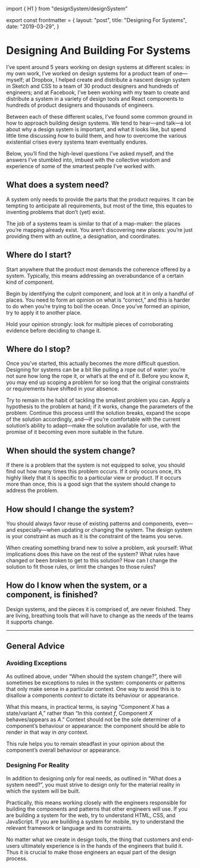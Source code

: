 import { H1 } from "designSystem/designSystem"

export const frontmatter = {
  layout: "post",
  title: "Designing For Systems",
  date: "2019-03-29",
}

# Designing And Building For Systems

I’ve spent around 5 years working on design systems at different scales: in
my own work, I’ve worked on design systems for a product team of one—myself;
at Dropbox, I helped create and distribute a nascent design system in Sketch
and CSS to a team of 30 product designers and hundreds of engineers; and at
Facebook, I’ve been working with my team to create and distribute a system
in a variety of design tools and React components to hundreds of product
designers and thousands of engineers.

Between each of these different scales, I’ve found some common ground in how
to approach building design systems. We tend to hear—and talk—a lot about why
a design system is important, and what it looks like, but spend little time
discussing _how_ to build them, and how to overcome the various existential
crises every systems team eventually endures.

Below, you’ll find the high-level questions I’ve asked myself, and the answers
I’ve stumbled into, imbued with the collective wisdom and experience of some of
the smartest people I’ve worked with.

## What does a system need?

A system only needs to provide the parts that the product requires. It can be
tempting to anticipate all requirements, but most of the time, this equates to
inventing problems that don’t (yet) exist.

The job of a systems team is similar to that of a map-maker: the places you’re
mapping already exist. You aren’t discovering new places: you’re just providing
them with an outline, a designation, and coordinates.

## Where do I start?

Start anywhere that the product most demands the coherence offered by a system.
Typically, this means addressing an overabundance of a certain kind of
component.

Begin by identifying the culprit component, and look at it in only a handful of
places. You need to form an opinion on what is “correct,” and this is harder to
do when you’re trying to boil the ocean. Once you’ve formed an opinion, try to
apply it to another place.

Hold your opinion strongly: look for multiple pieces of corroborating evidence
before deciding to change it.

## Where do I stop?

Once you’ve started, this actually becomes the more difficult question. Designing
for systems can be a bit like pulling a rope out of water: you’re not sure how
long the rope it, or what’s at the end of it. Before you know it, you may end
up scoping a problem for so long that the original constraints or requirements
have shifted in your absence.

Try to remain in the habit of tackling the smallest problem you can. Apply a
hypothesis to the problem at hand; if it works, change the parameters of the
problem. Continue this process until the solution breaks, expand the scope of
the solution accordingly, and—if you’re comfortable with the current solution’s
ability to adapt—make the solution available for use, with the promise of it
becoming even more suitable in the future.

## When should the system change?

If there is a problem that the system is not equipped to solve, you should find
out how many times this problem occurs. If it only occurs once, it’s highly
likely that it is specific to a particular view or product. If it occurs more
than once, this is a good sign that the system should change to address the
problem.

## How should I change the system?

You should always favor reuse of existing patterns and components, even—and
especially—when updating or changing the system. The design system is your
constraint as much as it is the constraint of the teams you serve.

When creating something brand new to solve a problem, ask yourself: What
implications does this have on the rest of the system? What rules have changed
or been broken to get to this solution? How can I change the solution to fit
those rules, or limit the changes to those rules?

## How do I know when the system, or a component, is finished?

Design systems, and the pieces it is comprised of, are never finished. They
are living, breathing tools that will have to change as the needs of the
teams it supports change.

---

## General Advice

### Avoiding Exceptions

As outlined above, under “When should the system change?”, there will sometimes
be exceptions to rules in the system: components or patterns that only make
sense in a particular context. One way to avoid this is to disallow a components
_context_ to dictate its behaviour or appearance.

What this means, in practical terms, is saying “Component _X_ has a state/variant
_A_,” rather than “In this context _f_, Component _X_ behaves/appears as _A_.”
Context should not be the sole determiner of a component’s behaviour or
appearance: the component should be able to render in that way in _any_ context.

This rule helps you to remain steadfast in your opinion about the component’s
overall behaviour or appearance.

### Designing For Reality

In addition to designing only for real needs, as outlined in “What does a
system need?”, you must strive to design only for the material reality in which
the system will be built.

Practically, this means working closely with the engineers responsible for
building the components and patterns that other engineers will use. If you are
building a system for the web, try to understand HTML, CSS, and JavaScript. If
you are building a system for mobile, try to understand the relevant framework
or language and its constraints.

No matter what we create in design tools, the thing that customers and
end-users ultimately experience is in the hands of the engineers that build it.
Thus it is crucial to make those engineers an equal part of the design process.
